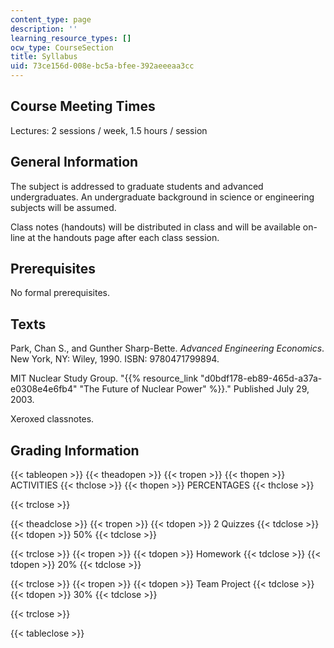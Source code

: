 ```yaml
---
content_type: page
description: ''
learning_resource_types: []
ocw_type: CourseSection
title: Syllabus
uid: 73ce156d-008e-bc5a-bfee-392aeeeaa3cc
---
```


Course Meeting Times
--------------------

Lectures: 2 sessions / week, 1.5 hours / session

General Information
-------------------

The subject is addressed to graduate students and advanced undergraduates. An undergraduate background in science or engineering subjects will be assumed.

Class notes (handouts) will be distributed in class and will be available on-line at the handouts page after each class session.

Prerequisites
-------------

No formal prerequisites.

Texts
-----

Park, Chan S., and Gunther Sharp-Bette. _Advanced Engineering Economics_. New York, NY: Wiley, 1990. ISBN: 9780471799894.

MIT Nuclear Study Group. "{{% resource_link "d0bdf178-eb89-465d-a37a-e0308e4e6fb4" "The Future of Nuclear Power" %}}." Published July 29, 2003.

Xeroxed classnotes.

Grading Information
-------------------

{{< tableopen >}}
{{< theadopen >}}
{{< tropen >}}
{{< thopen >}}
ACTIVITIES
{{< thclose >}}
{{< thopen >}}
PERCENTAGES
{{< thclose >}}

{{< trclose >}}

{{< theadclose >}}
{{< tropen >}}
{{< tdopen >}}
2 Quizzes
{{< tdclose >}}
{{< tdopen >}}
50%
{{< tdclose >}}

{{< trclose >}}
{{< tropen >}}
{{< tdopen >}}
Homework
{{< tdclose >}}
{{< tdopen >}}
20%
{{< tdclose >}}

{{< trclose >}}
{{< tropen >}}
{{< tdopen >}}
Team Project
{{< tdclose >}}
{{< tdopen >}}
30%
{{< tdclose >}}

{{< trclose >}}

{{< tableclose >}}